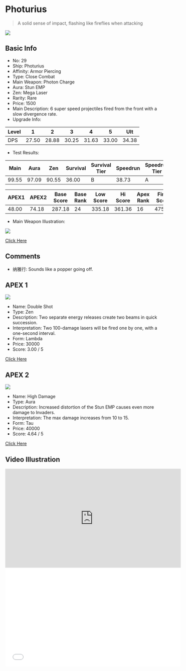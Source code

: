 # Photurius

> A solid sense of impact, flashing like fireflies when attacking

<img src="/ships/ship_29.png" style={{zoom:1}}/>

## Basic Info

- No: 29
- Ship: Photurius
- Affinity: Armor Piercing
- Type: Close Combat
- Main Weapon: Photon Charge
- Aura: Stun EMP
- Zen: Mega Laser
- Rarity: Rare
- Price: 1500
- Main Description: 6 super speed projectiles fired from the front with a slow divergence rate.
- Upgrade Info: 

| Level | 1 | 2 | 3 | 4 | 5 | Ult |
|--|--|--|--|--|--|--|
| DPS | 27.50 | 28.88 | 30.25 | 31.63 | 33.00 | 34.38 |

- Test Results: 

| Main | Aura | Zen | Survival | Survival Tier | Speedrun | Speedrun Tier | Fun | Fun Tier |
|--|--|--|--|--|--|--|--|--|
| 99.55 | 97.09 | 90.55 | 36.00 | B | 38.73 | A | 39.27 | A- |

| APEX1 | APEX2 | Base Score | Base Rank | Low Score | Hi Score | Apex Rank | Final Score | FinalRank |
|--|--|--|--|--|--|--|--|--|
| 48.00 | 74.18 | 287.18 | 24 | 335.18 | 361.36 | 16 | 475.36 | 19 |

- Main Weapon Illustration:

<img src="/illustration/main_29.gif" style={{zoom:1}}/>

[Click Here](https://gamefaqs.gamespot.com/iphone/193681-phoenix-ii/faqs/76704/ship-details-part-3#photurius)

## Comments

- 纳雅行: Sounds like a popper going off.

## APEX 1

<img src="/ships/ship_29_apex_1.png" style={{zoom:1}}/>

- Name: Double Shot
- Type: Zen
- Description: Two separate energy releases create two beams in quick succession.
- Interpretation: Two 100-damage lasers will be fired one by one, with a one-second interval.
- Form: Lambda
- Price: 30000
- Score: 3.00 / 5

[Click Here](https://gamefaqs.gamespot.com/iphone/193681-phoenix-ii/faqs/76704/ship-details-part-3#lambda-ml-double-shot-c30000)

## APEX 2

<img src="/ships/ship_29_apex_2.png" style={{zoom:1}}/>

- Name: High Damage
- Type: Aura
- Description: Increased distortion of the Stun EMP causes even more damage to Invaders.
- Interpretation: The max damage increases from 10 to 15.
- Form: Tau
- Price: 40000
- Score: 4.64 / 5

[Click Here](https://gamefaqs.gamespot.com/iphone/193681-phoenix-ii/faqs/76704/ship-details-part-3#tau-semp-high-damage-c40000)

## Video Illustration

<iframe width="560" height="315" src="https://www.youtube.com/embed/pj-eqB11LUo?si=AtqiZLSzGYDcl11J" title="YouTube video player" frameborder="0" allow="accelerometer; autoplay; clipboard-write; encrypted-media; gyroscope; picture-in-picture; web-share" referrerpolicy="strict-origin-when-cross-origin" allowfullscreen></iframe>

<br/>

<iframe width="560" height="315" src="//player.bilibili.com/player.html?aid=687770744&bvid=BV1zU4y1z7uc&cid=826014110&p=1&autoplay=false" scrolling="no" border="0" frameborder="no" allow="accelerometer; autoplay; clipboard-write; encrypted-media; gyroscope; picture-in-picture; web-share" framespacing="0" allowfullscreen="true"> </iframe>
